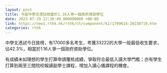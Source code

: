 ```yaml
---
layout: post
title: 今屆中學文憑試相當於1.16人爭一個政府資助學位
date: 2023-07-19 12:30:49.000000000 +08:00
link: https://news.rthk.hk/rthk/ch/component/k2/1709614-20230719.htm
categories: rthk
---
```


中學文憑試今日放榜，有17000多名考生，考獲33222的大學一般最低收生要求，佔42.3%，相當於1.16人爭一個政府資助學位。

有成績未如理想的學生打算申請覆核成績，爭取符合最低入讀大學門檻；亦有學生打算到兩至三間院校報讀副學士課程，增加入讀心儀課程的機會。
